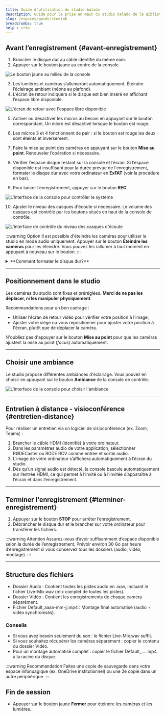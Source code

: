 ```yaml
---
title: Guide d'utilisation du studio balado
description: Guide pour la prise en main du studio balado de la Bibliothèque des lettres et sciences humaines.
slug: /espaces/guide/studiob
breadcrumbs: true
help : crea
---
```


## Avant l’enregistrement {#avant-enregistrement}
1. Brancher le disque dur au câble identifié du même nom.
2. Appuyer sur le bouton jaune au centre de la console.

![Le bouton jaune au milieu de la console](/img/docs/studio-interface-control-1.webp)

3. Les lumières et caméras s’allumeront automatiquement. Éteindre l’éclairage ambiant (néons au plafond). 
4. L’écran de retour indiquera si le disque est bien inséré en affichant l’espace libre disponible.

![L'écran de retour avec l'espace libre disponible](/img/docs/studio-interface-control-3.webp)

5.  Activer ou désactiver les micros au besoin en appuyant sur le bouton correspondant. Un micro est désactivé lorsque le bouton est rouge.
6.  Les micros 3 et 4 fonctionnent de pair : si le bouton est rouge les deux sont éteints et inversement.

7. Faire la mise au point des caméras en appuyant sur le bouton **Mise au point**. Renouveler l’opération si nécessaire.
8. Vérifier l’espace disque restant sur la console et l’écran. Si l’espace disponible est insuffisant pour la durée prévue de l'enregistrement, formater le disque dur avec votre ordinateur en **ExFAT** (voir la procédure en bas). 
9. Pour lancer l’enregistrement, appuyer sur le bouton **REC**.

![L'interface de la console pour contrôler le système](/img/docs/studio-interface-control-2.webp)

10. Ajuster le niveau des casques d'écoute si nécessaire. Le volume des casques est contrôlé par les boutons situés en haut de la console de contrôle.

![L'interface de contrôle du niveau des casques d'écoute](/img/docs/studio-interface-control-4.webp)

:::warning Option
Il est possible d'éteindre les caméras pour utiliser le studio en mode audio uniquement. 
Appuyer sur le bouton **Éteindre les caméras** pour les éteindre. 
Vous pouvez les rallumer à tout moment en appuyant à nouveau sur le bouton.
:::

<details>
  <summary>**Comment formater le disque dur?**</summary>
  
Pour Windows :
1. Brancher le disque dur à votre ordinateur.
2. Localiser le disque dur dans l'explorateur de fichier.
3. Effectuer un clic droit dessus puis sélectionner **Formater**.
4. Dans **Système de fichiers**, choisir **ExFAT**.
5. Rebrancher le disque dur.

Pour macOS :
1. Brancher le disque dur à votre ordinateur.
2. Ouvrir l'application **Utilitaire de disque**.
3. Sélectionner le disque dur dans la liste à gauche.
4. Cliquer sur **Effacer** en haut de la fenêtre.
5. Dans **Système de fichiers**, choisir **ExFAT**.
6. Rebrancher le disque dur.

</details>

---

## Positionnement dans le studio

Les caméras du studio sont fixes et préréglées. **Merci de ne pas les déplacer, ni les manipuler physiquement**.

Recommandations pour un bon cadrage : 
- Utiliser l’écran de retour vidéo pour vérifier votre position à l’image;
- Ajuster votre siège ou vous repositionner pour ajuster votre position à l'écran, plutôt que de déplacer la caméra.

N'oubliez pas d'appuyer sur le bouton **Mise au point** pour que les caméras ajustent la mise au point (_focus_) automatiquement.

---

## Choisir une ambiance

Le studio propose différentes ambiances d'éclairage. Vous pouvez en choisir en appuyant sur le bouton **Ambiance** de la console de contrôle.

![L'interface de la console pour choisir l'ambiance](/img/docs/studio-interface-control-5.webp)

---

## Entretien à distance - visioconférence {#entretien-distance}
Pour réaliser un entretien via un logiciel de visioconférence (ex. Zoom, Teams) :
1. Brancher le câble HDMI (identifié) à votre ordinateur.
2. Dans les paramètres audio de votre application, sélectionner RØDECaster ou RODE RCV comme entrée et sortie audio.
3. L’image de votre ordinateur s’affichera automatiquement à l’écran du studio.
4. Dès qu’un signal audio est détecté, la console bascule automatiquement sur l’entrée HDMI, ce qui permet à l’invité ou à l’invitée d’apparaître à l’écran et dans l’enregistrement.

---

## Terminer l'enregistrement {#terminer-enregistrement}
1. Appuyer sur le bouton **STOP** pour arrêter l’enregistrement.
2. Débrancher le disque dur et le brancher sur votre ordinateur pour transférer les fichiers.

:::warning Attention 
Assurez-vous d’avoir suffisamment d’espace disponible selon la durée de l’enregistrement. Prévoir environ 30 Go par heure d’enregistrement si vous conservez tous les dossiers (audio, vidéo, montage). 
:::

---

## Structure des fichiers
- Dossier Audio : Contient toutes les pistes audio en .wav, incluant le fichier Live-Mix.wav (mix complet de toutes les pistes).
- Dossier Vidéo : Contient les enregistrements de chaque caméra séparément.
- Fichier Default_aaaa-mm-jj.mp4 : Montage final automatisé (audio + vidéo synchronisés).

### Conseils
- Si vous avez besoin seulement du son : le fichier Live-Mix.wav suffit.
- Si vous souhaitez récupérer les caméras séparément : copier le contenu du dossier Vidéo.
- Pour un montage automatisé complet : copier le fichier Default_... .mp4 à la racine du disque.

:::warning Recommandation
Faites une copie de sauvegarde dans votre espace infonuagique (ex. OneDrive institutionnel) ou une 2e copie dans un autre périphérique.
:::

## Fin de session
- Appuyer sur le bouton jaune **Fermer** pour éteindre les caméras et les lumières.
